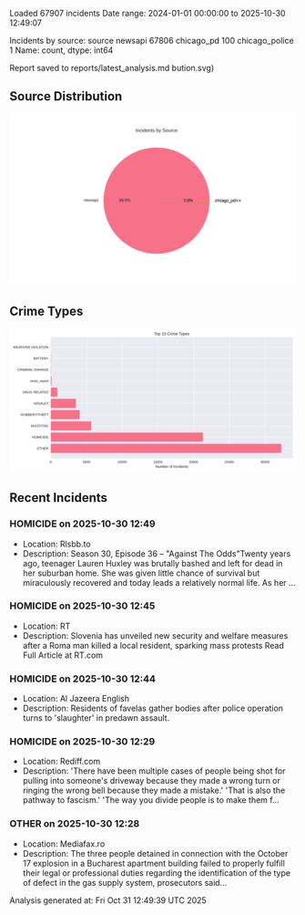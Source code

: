 
Loaded 67907 incidents
Date range: 2024-01-01 00:00:00 to 2025-10-30 12:49:07

Incidents by source:
source
newsapi           67806
chicago_pd          100
chicago_police        1
Name: count, dtype: int64

Report saved to reports/latest_analysis.md
bution.svg)

## Source Distribution
![Source Distribution](images/source_distribution.svg)

## Crime Types
![Crime Types](images/crime_types.svg)

## Recent Incidents

### HOMICIDE on 2025-10-30 12:49
- Location: Rlsbb.to
- Description: Season 30, Episode 36 – "Against The Odds"Twenty years ago, teenager Lauren Huxley was brutally bashed and left for dead in her suburban home. She was given little chance of survival but miraculously recovered and today leads a relatively normal life. As her …


### HOMICIDE on 2025-10-30 12:45
- Location: RT
- Description: Slovenia has unveiled new security and welfare measures after a Roma man killed a local resident, sparking mass protests Read Full Article at RT.com


### HOMICIDE on 2025-10-30 12:44
- Location: Al Jazeera English
- Description: Residents of favelas gather bodies after police operation turns to 'slaughter' in predawn assault.


### HOMICIDE on 2025-10-30 12:29
- Location: Rediff.com
- Description: 'There have been multiple cases of people being shot for pulling into someone's driveway because they made a wrong turn or ringing the wrong bell because they made a mistake.'
'That is also the pathway to fascism.'
'The way you divide people is to make them f…


### OTHER on 2025-10-30 12:28
- Location: Mediafax.ro
- Description: The three people detained in connection with the October 17 explosion in a Bucharest apartment building failed to properly fulfill their legal or professional duties regarding the identification of the type of defect in the gas supply system, prosecutors said…

Analysis generated at: Fri Oct 31 12:49:39 UTC 2025
